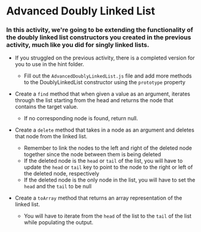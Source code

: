 # Advanced Doubly Linked List

### In this activity, we're going to be extending the functionality of the doubly linked list constructors you created in the previous activity, much like you did for singly linked lists.

* If you struggled on the previous activity, there is a completed version for you to use in the hint folder.
    * Fill out the `AdvancedDoublyLinkedList.js` file and add more methods to the DoublyLinkedList constructor using the `prototype` property

* Create a `find` method that when given a value as an argument, iterates through the list starting from the head and returns the node that contains the target value.
    * If no corresponding node is found, return null.

* Create a `delete` method that takes in a node as an argument and deletes that node from the linked list.
    * Remember to link the nodes to the left and right of the deleted node together since the node between them is being deleted
    * If the deleted node is the `head` or `tail` of the list, you will have to update the `head` or `tail` key to point to the node to the right or left of the deleted node, respectively
    * If the deleted node is the only node in the list, you will have to set the `head` and the `tail` to be null

* Create a `toArray` method that returns an array representation of the linked list.
    * You will have to iterate from the `head` of the list to the `tail` of the list while populating the output.

